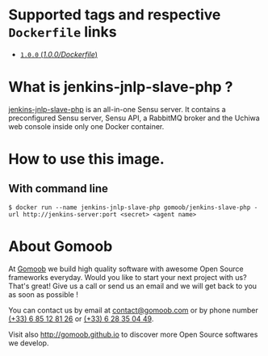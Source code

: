 # Supported tags and respective `Dockerfile` links

- [`1.0.0` (*1.0.0/Dockerfile*)](https://github.com/gomoob/docker-jenkins-jnlp-slave-php/blob/master/1.0.0/Dockerfile)

# What is jenkins-jnlp-slave-php ?

[jenkins-jnlp-slave-php](https://github.com/gomoob/docker-jenkins-jnlp-slave-php "jenkins-jnlp-slave-php") is an all-in-one Sensu
server. It contains a preconfigured Sensu server, Sensu API, a RabbitMQ broker and the Uchiwa web console inside only
one Docker container.

# How to use this image.

## With command line

```console
$ docker run --name jenkins-jnlp-slave-php gomoob/jenkins-slave-php -url http://jenkins-server:port <secret> <agent name>
```

# About Gomoob

At [Gomoob](https://www.gomoob.com) we build high quality software with awesome Open Source frameworks everyday. Would
you like to start your next project with us? That's great! Give us a call or send us an email and we will get back to
you as soon as possible !

You can contact us by email at [contact@gomoob.com](mailto:contact@gomoob.com) or by phone number
[(+33) 6 85 12 81 26](tel:+33685128126) or [(+33) 6 28 35 04 49](tel:+33685128126).

Visit also http://gomoob.github.io to discover more Open Source softwares we develop.
